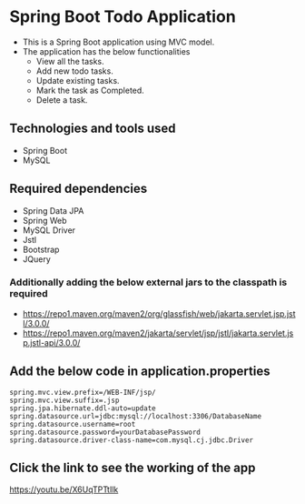 # Spring Boot Todo Application

* This is a Spring Boot application using MVC model.
* The application has the below functionalities
    * View all the tasks.
    * Add new todo tasks.
    * Update existing tasks.
    * Mark the task as Completed.
    * Delete a task.

## Technologies and tools used

* Spring Boot
* MySQL

## Required dependencies

* Spring Data JPA
* Spring Web
* MySQL Driver
* Jstl
* Bootstrap
* JQuery

### Additionally adding the below external jars to the classpath is required

* https://repo1.maven.org/maven2/org/glassfish/web/jakarta.servlet.jsp.jstl/3.0.0/
* https://repo1.maven.org/maven2/jakarta/servlet/jsp/jstl/jakarta.servlet.jsp.jstl-api/3.0.0/

## Add the below code in application.properties

    spring.mvc.view.prefix=/WEB-INF/jsp/
    spring.mvc.view.suffix=.jsp
    spring.jpa.hibernate.ddl-auto=update
    spring.datasource.url=jdbc:mysql://localhost:3306/DatabaseName
    spring.datasource.username=root
    spring.datasource.password=yourDatabasePassword
    spring.datasource.driver-class-name=com.mysql.cj.jdbc.Driver

## Click the link to see the working of the app
https://youtu.be/X6UqTPTtIlk 